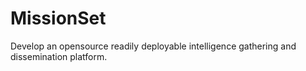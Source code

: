 # MissionSet
Develop an opensource readily deployable intelligence gathering and dissemination platform.

